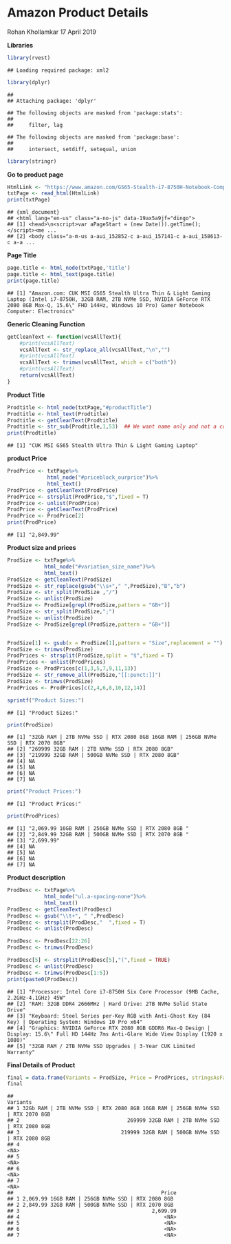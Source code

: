 Amazon Product Details
================
Rohan Khollamkar
17 April 2019

**Libraries**

``` r
library(rvest)
```

    ## Loading required package: xml2

``` r
library(dplyr)
```

    ## 
    ## Attaching package: 'dplyr'

    ## The following objects are masked from 'package:stats':
    ## 
    ##     filter, lag

    ## The following objects are masked from 'package:base':
    ## 
    ##     intersect, setdiff, setequal, union

``` r
library(stringr)
```

**Go to product
page**

``` r
HtmlLink <- "https://www.amazon.com/GS65-Stealth-i7-8750H-Notebook-Computer/dp/B07MQ73SPZ/ref=sr_1_4?keywords=2080+laptops+2tb+ssd&qid=1555596596&s=electronics&sr=1-4"
txtPage <- read_html(HtmlLink)
print(txtPage)
```

    ## {xml_document}
    ## <html lang="en-us" class="a-no-js" data-19ax5a9jf="dingo">
    ## [1] <head>\n<script>var aPageStart = (new Date()).getTime();</script><me ...
    ## [2] <body class="a-m-us a-aui_152852-c a-aui_157141-c a-aui_158613-c a-a ...

**Page Title**

``` r
page.title <- html_node(txtPage,'title')
page.title <- html_text(page.title)
print(page.title)
```

    ## [1] "Amazon.com: CUK MSI GS65 Stealth Ultra Thin & Light Gaming Laptop (Intel i7-8750H, 32GB RAM, 2TB NVMe SSD, NVIDIA GeForce RTX 2080 8GB Max-Q, 15.6\" FHD 144Hz, Windows 10 Pro) Gamer Notebook Computer: Electronics"

**Generic Cleaning Function**

``` r
getCleanText <- function(vcsAllText){
    #print(vcsAllText)
    vcsAllText <- str_replace_all(vcsAllText,"\n","")
    #print(vcsAllText)
    vcsAllText <- trimws(vcsAllText, which = c("both"))
    #print(vcsAllText)
    return(vcsAllText)
}
```

**Product Title**

``` r
Prodtitle <- html_node(txtPage,"#productTitle")
Prodtitle <- html_text(Prodtitle)
Prodtitle <- getCleanText(Prodtitle)
Prodtitle <- str_sub(Prodtitle,1,53)  ## We want name only and not a configuration
print(Prodtitle)
```

    ## [1] "CUK MSI GS65 Stealth Ultra Thin & Light Gaming Laptop"

**product Price**

``` r
ProdPrice <- txtPage%>%
             html_node("#priceblock_ourprice")%>%
             html_text()
ProdPrice <- getCleanText(ProdPrice)
ProdPrice <- strsplit(ProdPrice,"$",fixed = T)
ProdPrice <- unlist(ProdPrice)
ProdPrice <- getCleanText(ProdPrice)
ProdPrice <- ProdPrice[2]
print(ProdPrice)
```

    ## [1] "2,849.99"

**Product size and prices**

``` r
ProdSize <- txtPage%>%
            html_node("#variation_size_name")%>%
            html_text()
ProdSize <- getCleanText(ProdSize)
ProdSize <- str_replace(gsub("\\s+"," ",ProdSize),"B","b")
ProdSize <- str_split(ProdSize ,"/")
ProdSize <- unlist(ProdSize)
ProdSize <- ProdSize[grepl(ProdSize,pattern = "GB+")]
ProdSize <- str_split(ProdSize,";")
ProdSize <- unlist(ProdSize)
ProdSize <- ProdSize[grepl(ProdSize,pattern = "GB+")]


ProdSize[1] <- gsub(x = ProdSize[1],pattern = "Size",replacement = "")
ProdSize <- trimws(ProdSize)
ProdPrices <- strsplit(ProdSize,split = "$",fixed = T)
ProdPrices <- unlist(ProdPrices)
ProdSize <- ProdPrices[c(1,3,5,7,9,11,13)]
ProdSize <- str_remove_all(ProdSize,"[[:punct:]]")
ProdSize <- trimws(ProdSize)
ProdPrices <- ProdPrices[c(2,4,6,8,10,12,14)]

sprintf("Product Sizes:")
```

    ## [1] "Product Sizes:"

``` r
print(ProdSize)
```

    ## [1] "32Gb RAM | 2TB NVMe SSD | RTX 2080 8GB 16GB RAM | 256GB NVMe SSD | RTX 2070 8GB"
    ## [2] "269999 32GB RAM | 2TB NVMe SSD | RTX 2080 8GB"                                  
    ## [3] "219999 32GB RAM | 500GB NVMe SSD | RTX 2080 8GB"                                
    ## [4] NA                                                                               
    ## [5] NA                                                                               
    ## [6] NA                                                                               
    ## [7] NA

``` r
print("Product Prices:")
```

    ## [1] "Product Prices:"

``` r
print(ProdPrices)
```

    ## [1] "2,069.99 16GB RAM | 256GB NVMe SSD | RTX 2080 8GB "
    ## [2] "2,849.99 32GB RAM | 500GB NVMe SSD | RTX 2070 8GB "
    ## [3] "2,699.99"                                          
    ## [4] NA                                                  
    ## [5] NA                                                  
    ## [6] NA                                                  
    ## [7] NA

**Product description**

``` r
ProdDesc <- txtPage%>%
            html_node("ul.a-spacing-none")%>%
            html_text()
ProdDesc <- getCleanText(ProdDesc)
ProdDesc <- gsub("\\t+", " ",ProdDesc)
ProdDesc <- strsplit(ProdDesc,"  ",fixed = T)
ProdDesc <- unlist(ProdDesc)

ProdDesc <- ProdDesc[22:26]
ProdDesc <- trimws(ProdDesc)

ProdDesc[5] <- strsplit(ProdDesc[5],"(",fixed = TRUE)
ProdDesc <- unlist(ProdDesc)
ProdDesc <- trimws(ProdDesc[1:5])
print(paste0(ProdDesc))
```

    ## [1] "Processor: Intel Core i7-8750H Six Core Processor (9MB Cache, 2.2GHz-4.1GHz) 45W"                                                       
    ## [2] "RAM: 32GB DDR4 2666MHz | Hard Drive: 2TB NVMe Solid State Drive"                                                                        
    ## [3] "Keyboard: Steel Series per-Key RGB with Anti-Ghost Key (84 Key) | Operating System: Windows 10 Pro x64"                                 
    ## [4] "Graphics: NVIDIA GeForce RTX 2080 8GB GDDR6 Max-Q Design | Display: 15.6\" Full HD 144Hz 7ms Anti-Glare Wide View Display (1920 x 1080)"
    ## [5] "32GB RAM / 2TB NVMe SSD Upgrades | 3-Year CUK Limited Warranty"

**Final Details of
Product**

``` r
final = data.frame(Variants = ProdSize, Price = ProdPrices, stringsAsFactors = F)
final
```

    ##                                                                          Variants
    ## 1 32Gb RAM | 2TB NVMe SSD | RTX 2080 8GB 16GB RAM | 256GB NVMe SSD | RTX 2070 8GB
    ## 2                                   269999 32GB RAM | 2TB NVMe SSD | RTX 2080 8GB
    ## 3                                 219999 32GB RAM | 500GB NVMe SSD | RTX 2080 8GB
    ## 4                                                                            <NA>
    ## 5                                                                            <NA>
    ## 6                                                                            <NA>
    ## 7                                                                            <NA>
    ##                                                Price
    ## 1 2,069.99 16GB RAM | 256GB NVMe SSD | RTX 2080 8GB 
    ## 2 2,849.99 32GB RAM | 500GB NVMe SSD | RTX 2070 8GB 
    ## 3                                           2,699.99
    ## 4                                               <NA>
    ## 5                                               <NA>
    ## 6                                               <NA>
    ## 7                                               <NA>
